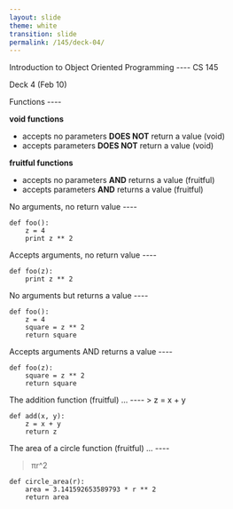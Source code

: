 ```yaml
---
layout: slide
theme: white
transition: slide
permalink: /145/deck-04/
---
```


<section data-markdown>
Introduction to Object Oriented Programming
----
CS 145

Deck 4 (Feb 10)
</section>

<section data-markdown>
Functions
----

**void functions**

- accepts no parameters **DOES NOT** return a value (void)
- accepts parameters **DOES NOT** return a value (void)

**fruitful functions**

- accepts no parameters **AND** returns a value (fruitful)
- accepts parameters **AND** returns a value (fruitful)

</section>

<section data-markdown>
No arguments, no return value
----

	def foo():
		z = 4
		print z ** 2

</section>

<section data-markdown>
Accepts arguments, no return value
----

	def foo(z):
		print z ** 2

</section>

<section data-markdown>
No arguments but returns a value
----

	def foo():
		z = 4
		square = z ** 2
		return square

</section>

<section data-markdown>
Accepts arguments AND returns a value
----

	def foo(z):
		square = z ** 2
		return square

</section>

<section data-markdown>
The addition function (fruitful) ...
----
>	z = x + y

	def add(x, y):
		z = x + y
		return z

</section>

<section data-markdown>
The area of a circle function (fruitful) ...
----

>	πr^2

	def circle_area(r):
		area = 3.141592653589793 * r ** 2
		return area

</section>
